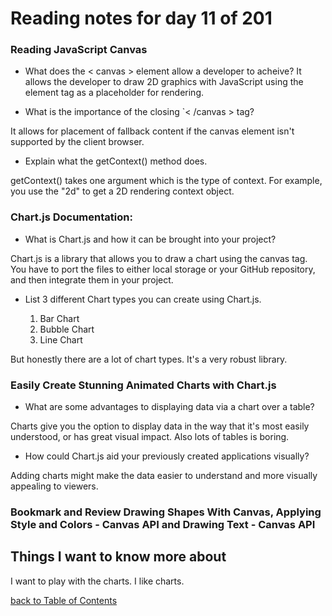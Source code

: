 # Reading notes for day 11 of 201
### Reading JavaScript Canvas

- What does the < canvas > element allow a developer to acheive?
It allows the developer to draw 2D graphics with JavaScript using the element tag as a placeholder for rendering.

- What is the importance of the closing `< /canvas > tag?

It allows for placement of fallback content if the canvas element isn't supported by the client browser.

- Explain what the getContext() method does.

 getContext() takes one argument which is the type of context. For example, you use the "2d" to get a 2D rendering context object.

### Chart.js Documentation:

- What is Chart.js and how it can be brought into your project?

Chart.js is a library that allows you to draw a chart using the canvas tag. You have to port the files to either local storage or your GitHub repository, and then integrate them in your project.

- List 3 different Chart types you can create using Chart.js.

  1. Bar Chart
  2. Bubble Chart
  3. Line Chart

But honestly there are a lot of chart types. It's a very robust library. 

### Easily Create Stunning Animated Charts with Chart.js

- What are some advantages to displaying data via a chart over a table?

Charts give you the option to display data in the way that it's most easily understood, or has great visual impact. Also lots of tables is boring.

- How could Chart.js aid your previously created applications visually?

Adding charts might make the data easier to understand and more visually appealing to viewers.

### Bookmark and Review Drawing Shapes With Canvas, Applying Style and Colors - Canvas API  and Drawing Text - Canvas API

## Things I want to know more about

I want to play with the charts. I like charts.


[back to Table of Contents](./README.md)